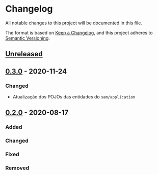 # Changelog

All notable changes to this project will be documented in this file.

The format is based on [Keep a Changelog](https://keepachangelog.com/en/1.0.0/),
and this project adheres to [Semantic Versioning](https://semver.org/spec/v2.0.0.html).

## [Unreleased]

## [0.3.0] - 2020-11-24

### Changed

-   Atualização dos POJOs das entidades do `sam/application`

## [0.2.0] - 2020-08-17

### Added

### Changed

### Fixed

### Removed

[Unreleased]: https://github.com/dev-senior-com-br/senior-sam-java/compare/0.3.0...HEAD

[0.3.0]: https://github.com/dev-senior-com-br/senior-sam-java/compare/0.2.0...0.3.0

[0.2.0]: https://github.com/dev-senior-com-br/senior-sam-java/releases/tag/v0.2.0
